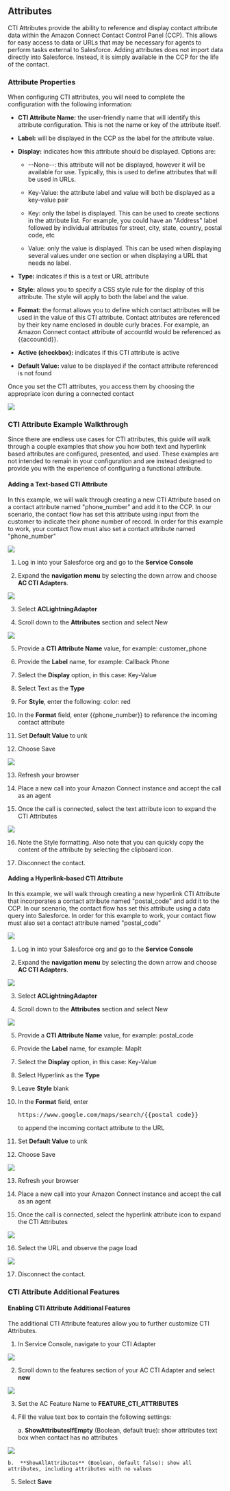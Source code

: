 <h2 id="attributes" > Attributes </h2>

CTI Attributes provide the ability to reference and display contact
attribute data within the Amazon Connect Contact Control Panel (CCP).
This allows for easy access to data or URLs that may be necessary for
agents to perform tasks external to Salesforce. Adding attributes does
not import data directly into Salesforce. Instead, it is simply
available in the CCP for the life of the contact.

### Attribute Properties 

When configuring CTI attributes, you will need to complete the
configuration with the following information:

-   **CTI Attribute Name:** the user-friendly name that will identify
    this attribute configuration. This is not the name or key of the
    attribute itself.

-   **Label:** will be displayed in the CCP as the label for the
    attribute value.

-   **Display:** indicates how this attribute should be displayed.
    Options are:

    -   --None--: this attribute will not be displayed, however it will
        be available for use. Typically, this is used to define
        attributes that will be used in URLs.

    -   Key-Value: the attribute label and value will both be displayed
        as a key-value pair

    -   Key: only the label is displayed. This can be used to create
        sections in the attribute list. For example, you could have an
        "Address" label followed by individual attributes for street,
        city, state, country, postal code, etc

    -   Value: only the value is displayed. This can be used when
        displaying several values under one section or when displaying a
        URL that needs no label.

-   **Type:** indicates if this is a text or URL attribute

-   **Style:** allows you to specify a CSS style rule for the display of
    this attribute. The style will apply to both the label and the
    value.

-   **Format:** the format allows you to define which contact attributes
    will be used in the value of this CTI attribute. Contact attributes
    are referenced by their key name enclosed in double curly braces.
    For example, an Amazon Connect contact attribute of accountId would
    be referenced as {{accountId}}.

-   **Active (checkbox):** indicates if this CTI attribute is active

-   **Default Value:** value to be displayed if the contact attribute
    referenced is not found

Once you set the CTI attributes, you access them by choosing the
appropriate icon during a connected contact

<img src="../media/image121.png" />

### CTI Attribute Example Walkthrough

Since there are endless use cases for CTI attributes, this guide will
walk through a couple examples that show you how both text and hyperlink
based attributes are configured, presented, and used. These examples are
not intended to remain in your configuration and are instead designed to
provide you with the experience of configuring a functional attribute.

#### Adding a Text-based CTI Attribute

In this example, we will walk through creating a new CTI Attribute based
on a contact attribute named "phone_number" and add it to the CCP. In
our scenario, the contact flow has set this attribute using input from
the customer to indicate their phone number of record. In order for this
example to work, your contact flow must also set a contact attribute
named "phone_number"

<img src="../media/image122.png" />

1.  Log in into your Salesforce org and go to the **Service Console**

2.  Expand the **navigation menu** by selecting the down arrow and
    choose **AC CTI Adapters**.
    
<img src="../media/image114.png" />

3.  Select **ACLightningAdapter**

4.  Scroll down to the **Attributes** section and select New

<img src="../media/image123.png" />

5.  Provide a **CTI Attribute Name** value, for example: customer_phone

6.  Provide the **Label** name, for example: Callback Phone

7.  Select the **Display** option, in this case: Key-Value

8.  Select Text as the **Type**

9.  For **Style**, enter the following: color: red

10. In the **Format** field, enter {{phone_number}} to reference the
    incoming contact attribute

11. Set **Default Value** to unk

12. Choose Save

<img src="../media/image124.png" />

13. Refresh your browser

14. Place a new call into your Amazon Connect instance and accept the
    call as an agent

15. Once the call is connected, select the text attribute icon to expand
    the CTI Attributes
    
<img src="../media/image125.png" />

16. Note the Style formatting. Also note that you can quickly copy the
    content of the attribute by selecting the clipboard icon.

17. Disconnect the contact.

#### Adding a Hyperlink-based CTI Attribute

In this example, we will walk through creating a new hyperlink CTI
Attribute that incorporates a contact attribute named "postal_code" and
add it to the CCP. In our scenario, the contact flow has set this
attribute using a data query into Salesforce. In order for this example
to work, your contact flow must also set a contact attribute named
"postal_code"

<img src="../media/image126.png" />

1.  Log in into your Salesforce org and go to the **Service Console**

2.  Expand the **navigation menu** by selecting the down arrow and
    choose **AC CTI Adapters**.
    
<img src="../media/image114.png" />

3.  Select **ACLightningAdapter**

4.  Scroll down to the **Attributes** section and select New

<img src="../media/image123.png" />

5.  Provide a **CTI Attribute Name** value, for example: postal_code

6.  Provide the **Label** name, for example: MapIt

7.  Select the **Display** option, in this case: Key-Value

8.  Select Hyperlink as the **Type**

9.  Leave **Style** blank

10. In the **Format** field, enter
    <pre>https://www.google.com/maps/search/{{postal_code}}</pre>
    to append the incoming contact attribute to the URL

11. Set **Default Value** to unk

12. Choose Save

<img src="../media/image127.png" />

13. Refresh your browser

14. Place a new call into your Amazon Connect instance and accept the
    call as an agent

15. Once the call is connected, select the hyperlink attribute icon to
    expand the CTI Attributes
    
<img src="../media/image128.png" />

16. Select the URL and observe the page load

<img src="../media/image129.png" />

17. Disconnect the contact.

### CTI Attribute Additional Features

#### Enabling CTI Attribute Additional Features

The additional CTI Attribute features allow you to further customize CTI
Attributes.

1.  In Service Console, navigate to your CTI Adapter

<img src="../media/image130.png" />

2.  Scroll down to the features section of your AC CTI Adapter and
    select **new**

<img src="../media/image131.png" />

3.  Set the AC Feature Name to **FEATURE_CTI_ATTRIBUTES**

4.  Fill the value text box to contain the following settings:

    a.  **ShowAttributesIfEmpty** (Boolean, default true): show
        attributes text box when contact has no attributes
        
<img src="../media/image132.png" />
        
    b.  **ShowAllAttributes** (Boolean, default false): show all attributes, including attributes with no values

5.  Select **Save**
